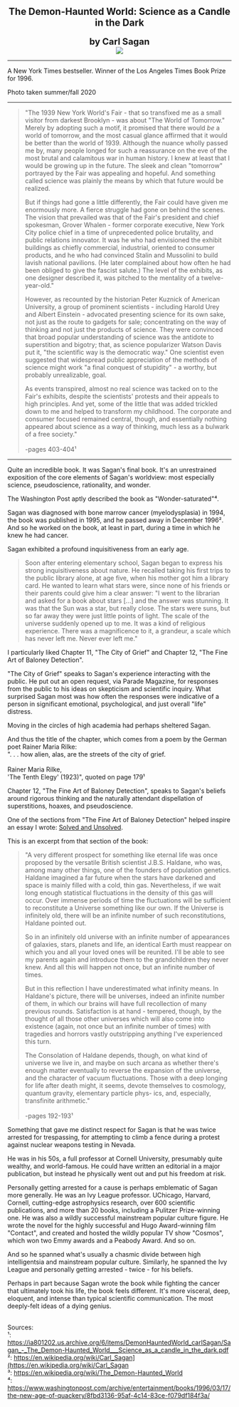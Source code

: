 ## <div align="center">The Demon-Haunted World: Science as a Candle in the Dark<div>
<div style="font-size: 20px; font-weight: bold;" align="center">by Carl Sagan</div>

<div align="center">
  <img src="https://bradleyculley.github.io/images/The_Demon-Haunted_World.jpg" />
</div>

<hr/>

<p>
 A New York Times bestseller. Winner of the Los Angeles Times Book Prize for 1996.
</p>

<p>
 Photo taken summer/fall 2020
</p>

<hr/>

> <p>"The 1939 New York World's Fair - that so transfixed me as a small visitor from darkest Brooklyn - was about "The World of Tomorrow." Merely by adopting such a motif, it promised that there would <i>be</i> a world of tomorrow, and the most casual glance affirmed that it would be better than the world of 1939. Although the nuance wholly passed me by, many people longed for such a reassurance on the eve of the most brutal and calamitous war in human history. I knew at least that I would be growing up in the future. The sleek and clean "tomorrow" portrayed by the Fair was appealing and hopeful. And something called science was plainly the means by which that future would be realized.</p><p>But if things had gone a little differently, the Fair could have given me enormously more. A fierce struggle had gone on behind the scenes. The vision that prevailed was that of the Fair's president and chief spokesman, Grover Whalen - former corporate executive, New York City police chief in a time of unprecedented police brutality, and public relations innovator. It was he who had envisioned the exhibit buildings as chiefly commercial, industrial, oriented to consumer products, and he who had convinced Stalin and Mussolini to build lavish national pavilions. (He later complained about how often he had been obliged to give the fascist salute.) The level of the exhibits, as one designer described it, was pitched to the mentality of a twelve-year-old."</p><p>However, as recounted by the historian Peter Kuznick of American University, a group of prominent scientists - including Harold Urey and Albert Einstein - advocated presenting science for its own sake, not just as the route to gadgets for sale; concentrating on the way of thinking and not just the products of science. They were convinced that broad popular understanding of science was the antidote to superstition and bigotry; that, as science popularizer Watson Davis put it, "the scientific way is the democratic way." One scientist even suggested that widespread public appreciation of the methods of science might work "a final conquest of stupidity" - a worthy, but probably unrealizable, goal.</p><p>As events transpired, almost no real science was tacked on to the Fair's exhibits, despite the scientists' protests and their appeals to high principles. And yet, some of the little that was added trickled down to me and helped to transform my childhood. The corporate and consumer focused remained central, though, and essentially nothing appeared about science as a way of thinking, much less as a bulwark of a free society."<br/><br/>-pages 403-404¹</p>

<hr/>

<p>
    Quite an incredible book. It was Sagan's final book.
    It's an unrestrained exposition of the core elements of Sagan's worldview: most especially science, pseudoscience, rationality, and wonder.
</p>

<p>
    The Washington Post aptly described the book as "Wonder-saturated"⁴.
</p>

<p>
    Sagan was diagnosed with bone marrow cancer (myelodysplasia) in 1994, the book was published in 1995, and he passed away in December 1996².
    And so he worked on the book, at least in part, during a time in which he knew he had cancer.
</p>

<p>
Sagan exhibited a profound inquisitiveness from an early age.
</p>

> <p>Soon after entering elementary school, Sagan began to express his strong inquisitiveness about nature. He recalled taking his first trips to the public library alone, at age five, when his mother got him a library card. He wanted to learn what stars were, since none of his friends or their parents could give him a clear answer: "I went to the librarian and asked for a book about stars [...] and the answer was stunning. It was that the Sun was a star, but really close. The stars were suns, but so far away they were just little points of light. The scale of the universe suddenly opened up to me. It was a kind of religious experience. There was a magnificence to it, a grandeur, a scale which has never left me. Never ever left me."</p>

<p>
    I particularly liked Chapter 11, "The City of Grief" and Chapter 12, "The Fine Art of Baloney Detection".
</p>

<p>
    "The City of Grief" speaks to Sagan's experience interacting with the public.
    He put out an open request, via Parade Magazine, for responses from the public to his ideas on skepticism and scientific inquiry.
    What surprised Sagan most was how often the responses were indicative of a person in significant emotional, psychological, and just overall "life" distress.
</p>

<p>
    Moving in the circles of high academia had perhaps sheltered Sagan.
</p>

<p>
    And thus the title of the chapter, which comes from a poem by the German poet Rainer Maria Rilke:<br/>
    ". . . how alien, alas, are the streets of the city of grief.
    <br/><br/>
    Rainer Maria Rilke,<br/> 
    'The Tenth Elegy' (1923)", quoted on page 179¹
</p>

<p>
    Chapter 12, "The Fine Art of Baloney Detection", speaks to Sagan's beliefs around rigorous thinking and the naturally attendant dispellation of superstitions, hoaxes, and pseudoscience.
</p>

<p>
    One of the sections from "The Fine Art of Baloney Detection" helped inspire an essay I wrote: <a href="https://bradleyculley.github.io/2024/02/17/solved-and-unsolved.html" target="_blank">Solved and Unsolved</a>.
</p>

<p>
    This is an excerpt from that section of the book:<br/>
</p>

> <p>"A very different prospect for something like eternal life was once proposed by the versatile British scientist J.B.S. Haldane, who was, among many other things, one of the founders of population genetics. Haldane imagined a far future when the stars have darkened and space is mainly filled with a cold, thin gas. Nevertheless, if we wait long enough statistical fluctuations in the density of this gas will occur. Over immense periods of time the fluctuations will be sufficient to reconstitute a Universe something like our own. If the Universe is infinitely old, there will be an infinite number of such reconstitutions, Haldane pointed out.</p><p>So in an infinitely old universe with an infinite number of appearances of galaxies, stars, planets and life, an identical Earth must reappear on which you and all your loved ones will be reunited. I'll be able to see my parents again and introduce them to the grandchildren they never knew. And all this will happen not once, but an infinite number of times.</p><p>But in this reflection I have underestimated what infinity means. In Haldane's picture, there will be universes, indeed an infinite number of them, in which our brains will have full recollection of many previous rounds. Satisfaction is at hand - tempered, though, by the thought of all those other universes which will also come into existence (again, not once but an infinite number of times) with tragedies and horrors vastly outstripping anything I've experienced this turn.</p><p>The Consolation of Haldane depends, though, on what kind of universe we live in, and maybe on such arcana as whether there's enough matter eventually to reverse the expansion of the universe, and the character of vacuum fluctuations. Those with a deep longing for life after death might, it seems, devote themselves to cosmology, quantum gravity, elementary particle phys- ics, and, especially, transfinite arithmetic."<br/><br/>-pages 192-193¹</p>

<p>
    Something that gave me distinct respect for Sagan is that he was twice arrested for trespassing, for attempting to climb a fence during a protest against nuclear weapons testing in Nevada.
</p>

<p>
    He was in his 50s, a full professor at Cornell University, presumably quite wealthy, and world-famous.
    He could have written an editorial in a major publication, but instead he physically went out and put his freedom at risk.
</p>

<p>
    Personally getting arrested for a cause is perhaps emblematic of Sagan more generally.
    He was an Ivy League professor. UChicago, Harvard, Cornell, cutting-edge astrophysics research, over 600 scientific publications, and more than 20 books, including a Pulitzer Prize-winning one.
    He was also a wildly successful mainstream popular culture figure. He wrote the novel for the highly successful and Hugo Award-winning film "Contact", and created and hosted the wildly popular TV show "Cosmos", which won two Emmy awards and a Peabody Award. And so on.
</p>

<p>
    And so he spanned what's usually a chasmic divide between high intelligentsia and mainstream popular culture.
    Similarly, he spanned the Ivy League and personally getting arrested - twice - for his beliefs.
</p>

<p>
    Perhaps in part because Sagan wrote the book while fighting the cancer that ultimately took his life, the book feels different.
    It's more visceral, deep, eloquent, and intense than typical scientific communication.
    The most deeply-felt ideas of a dying genius.
</p>

<br/>
Sources:<br/>
¹: <a href="https://ia801202.us.archive.org/6/items/DemonHauntedWorld_carlSagan/Sagan_-_The_Demon-Haunted_World___Science_as_a_candle_in_the_dark.pdf">https://ia801202.us.archive.org/6/items/DemonHauntedWorld_carlSagan/Sagan_-_The_Demon-Haunted_World___Science_as_a_candle_in_the_dark.pdf</a><br/>
²: <a href="https://en.wikipedia.org/wiki/Carl_Sagan">https://en.wikipedia.org/wiki/Carl_Sagan](https://en.wikipedia.org/wiki/Carl_Sagan</a><br/>
³: <a href="https://en.wikipedia.org/wiki/The_Demon-Haunted_World">https://en.wikipedia.org/wiki/The_Demon-Haunted_World</a><br/>
⁴: <a href="https://www.washingtonpost.com/archive/entertainment/books/1996/03/17/the-new-age-of-quackery/8fbd3136-95af-4c14-83ce-f079df184f3a/">https://www.washingtonpost.com/archive/entertainment/books/1996/03/17/the-new-age-of-quackery/8fbd3136-95af-4c14-83ce-f079df184f3a/</a><br/>
